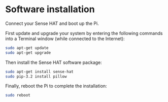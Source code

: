 # Software installation

Connect your Sense HAT and boot up the Pi.

First update and upgrade your system by entering the following commands into a Terminal window (while connected to the Internet):

```bash
sudo apt-get update
sudo apt-get upgrade
```

Then install the Sense HAT software package:

```bash
sudo apt-get install sense-hat
sudo pip-3.2 install pillow
```

Finally, reboot the Pi to complete the installation:

```bash
sudo reboot
```
